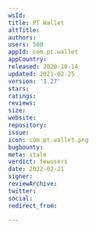 ```yaml
---
wsId: 
title: PT Wallet
altTitle: 
authors: 
users: 500
appId: com.pt.wallet
appCountry: 
released: 2020-10-14
updated: 2021-02-25
version: '1.27'
stars: 
ratings: 
reviews: 
size: 
website: 
repository: 
issue: 
icon: com.pt.wallet.png
bugbounty: 
meta: stale
verdict: fewusers
date: 2022-02-21
signer: 
reviewArchive: 
twitter: 
social: 
redirect_from: 

---
```


